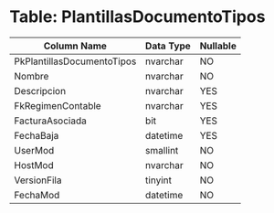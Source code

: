 # Table: PlantillasDocumentoTipos

| Column Name | Data Type | Nullable |
|-------------|-----------|----------|
| PkPlantillasDocumentoTipos | nvarchar | NO |
| Nombre | nvarchar | NO |
| Descripcion | nvarchar | YES |
| FkRegimenContable | nvarchar | YES |
| FacturaAsociada | bit | YES |
| FechaBaja | datetime | YES |
| UserMod | smallint | NO |
| HostMod | nvarchar | NO |
| VersionFila | tinyint | NO |
| FechaMod | datetime | NO |
